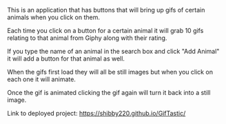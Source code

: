This is an application that has buttons that will bring up gifs of certain animals when you click on them.

Each time you click on a button for a certain animal it will grab 10 gifs relating to that animal from Giphy along with their rating.

If you type the name of an animal in the search box and click "Add Animal" it will add a button for that animal as well.

When the gifs first load they will all be still images but when you click on each one it will animate. 

Once the gif is animated clicking the gif again will turn it back into a still image.

Link to deployed project: https://shibby220.github.io/GifTastic/